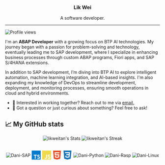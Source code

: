 <div align="center">
  <h3>Lik Wei</h3>
  <p>A software developer.</p>
  <hr>
</div>

![Profile views](https://komarev.com/ghpvc/?username=likweitan&label=Profile%20views&color=60598F&style=flat)
<div class="github-introduction">

I'm an **ABAP Developer** with a growing focus on BTP AI technologies. My journey began with a passion for problem-solving and technology, eventually leading me to SAP development, where I specialize in enhancing business processes through custom ABAP programs, Fiori apps, and SAP S/4HANA extensions.

In addition to SAP development, I’m diving into BTP AI to explore intelligent automation, machine learning integration, and AI-based insights. I'm also expanding my knowledge of DevOps to streamline development, deployment, and monitoring processes, ensuring smooth operations in cloud and hybrid environments.

</div>

- 💼 Interested in working together? Reach out to me via <a href="mailto:likweitan@gmail.com">email.</a>
- 💬 Got a question or just curious about something? Feel free to ask!


 ## 📈 My GitHub stats

<div class="badges-githubstats">
  <p align="center">
    <img src="https://github-readme-stats.vercel.app/api?username=likweitan&theme=transparent&show_icons=true&hide_border=true&count_private=true" alt="likweitan's Stats" height="165">
    <img src="https://github-readme-streak-stats.herokuapp.com/?user=likweitan&theme=transparent&hide_border=true" alt="likweitan's Streak" height="165">
  </p>
</div>

<div align="center">
<!-- <img src="https://i.pinimg.com/originals/1c/4f/ac/1c4facad627b098885aec6266b8c6c0e.gif">
<div>
  <a href="https://github.com/danihre">
  <img height="160em" src="https://github-readme-stats.vercel.app/api?username=danihre&include_all_commits&count_private=true&show_icons=true&theme=dracula"/>
  <img height="160em" src="https://github-readme-stats.vercel.app/api/top-langs/?username=danihre&layout=compact&langs_count=10&theme=dracula&hide=java&exclude_repo=js-nds,jsdoom"/>
  </div>

<a href="https://www.linkedin.com/in/likweitan/">
    <img src="https://img.shields.io/badge/linkedin-%230077B5.svg?&style=for-the-badge&logo=linkedin&logoColor=white" />
  </a>&nbsp;&nbsp;
  <a href="https://instagram.com/likweitan">
    <img src="https://img.shields.io/badge/instagram-%23E4405F.svg?&style=for-the-badge&logo=instagram&logoColor=white" />        
  </a>&nbsp;&nbsp;

<div>
 <a href="https://discordapp.com/users/424187328051937292" target="_blank"><img src="https://img.shields.io/badge/Discord-7289DA?style=for-the-badge&logo=discord&logoColor=white" target="_blank"></a> 
  <a href = "mailto:henriqueevaldo@outlook.com"><img src="https://img.shields.io/badge/Microsoft_Outlook-0078D4?style=for-the-badge&logo=microsoft-outlook&logoColor=white" target="_blank"></a>
  <a href="https://www.linkedin.com/in/danielhre/" target="_blank"><img src="https://img.shields.io/badge/-LinkedIn-%230077B5?style=for-the-badge&logo=linkedin&logoColor=white" target="_blank"></a>
 </div> -->
<div style="display: inline_block"><br>
  <img align="center" alt="Dani-SAP" height="30" src="https://upload.wikimedia.org/wikipedia/commons/5/59/SAP_2011_logo.svg">
  <img align="center" alt="Dani-JS" height="30" src="https://raw.githubusercontent.com/devicons/devicon/master/icons/typescript/typescript-plain.svg">
  <img align="center" alt="Dani-JS" height="30" src="https://raw.githubusercontent.com/devicons/devicon/master/icons/javascript/javascript-plain.svg">
  <img align="center" alt="Dani-HTML" height="30" src="https://raw.githubusercontent.com/devicons/devicon/master/icons/html5/html5-plain.svg">
  <img align="center" alt="Dani-CSS" height="30" src="https://raw.githubusercontent.com/devicons/devicon/master/icons/css3/css3-plain.svg">
  <img align="center" alt="Dani-Python" height="30" src="https://cdn.jsdelivr.net/gh/devicons/devicon/icons/python/python-plain.svg">
<!--   <img align="center" alt="Dani-Linux" height="30" src="https://cdn.jsdelivr.net/gh/devicons/devicon/icons/rust/rust-plain.svg"> -->
  <img align="center" alt="Dani-Rasp" height="30" src="https://cdn.jsdelivr.net/gh/devicons/devicon/icons/raspberrypi/raspberrypi-plain.svg">
  <img align="center" alt="Dani-Linux" height="30" src="https://cdn.jsdelivr.net/gh/devicons/devicon/icons/linux/linux-plain.svg">
<!--   <img align="center" alt="Dani-Shell" height="35" width="45" src="./assets/bash-original.svg">
  </div>
 </div> -->
  
